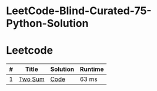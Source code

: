 # LeetCode-Blind-Curated-75-Python-Solution
# Leetcode

| # | Title | Solution | Runtime |
|---| ----- | -------- | ------- |
|1|[ Two Sum](https://leetcode.com/problems/two-sum/)|[Code](./solutions/1.%20Two%20Sum.py)|63 ms|
